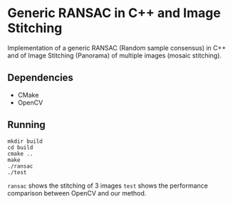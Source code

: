 # Generic RANSAC in C++ and Image Stitching
Implementation of a generic RANSAC (Random sample consensus) in C++ and of Image Stitching (Panorama) of multiple images (mosaic stitching).

## Dependencies
- CMake
- OpenCV

## Running
```
mkdir build
cd build
cmake ..
make
./ransac
./test
```

`ransac` shows the stitching of 3 images
`test` shows the performance comparison between OpenCV and our method.